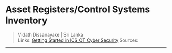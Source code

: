 # Asset Registers/Control Systems Inventory

> Vidath Dissanayake | Sri Lanka  
> Links: [Getting Started in ICS_OT Cyber Security](Getting%20Started%20in%20ICS_OT%20Cyber%20Security.md)
> Sources: 

---

